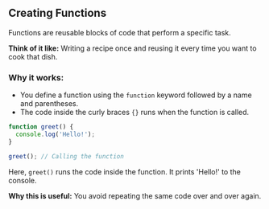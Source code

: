 ## Creating Functions

Functions are reusable blocks of code that perform a specific task.

**Think of it like:** Writing a recipe once and reusing it every time you want to cook that dish.

### Why it works:
- You define a function using the `function` keyword followed by a name and parentheses.
- The code inside the curly braces `{}` runs when the function is called.

```js
function greet() {
  console.log('Hello!');
}

greet(); // Calling the function
```
Here, `greet()` runs the code inside the function. It prints 'Hello!' to the console.

**Why this is useful:** You avoid repeating the same code over and over again.